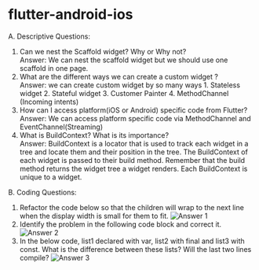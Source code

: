 # flutter-android-ios
A. Descriptive Questions: 
1. Can we nest the Scaffold widget? Why or Why not? <br />
Answer: We can nest the scaffold widget but we should use one scaffold in one page.
2. What are the different ways we can create a custom widget ? <br />
Answer: we can create custom widget by so many ways
        1. Stateless widget
        2. Stateful widget
        3. Customer Painter
        4. MethodChannel (Incoming intents)
3. How can I access platform(iOS or Android) specific code from Flutter? <br />
Answer: We can access platform specific code via MethodChannel and EventChannel(Streaming)
4. What is BuildContext? What is its importance? <br />
Answer: BuildContext is a locator that is used to track each widget in a tree and locate them and their position in the tree. 
        The BuildContext of each widget is passed to their build method. 
        Remember that the build method returns the widget tree a widget renders. 
        Each BuildContext is unique to a widget.

B. Coding Questions: 
1. Refactor the code below so that the children will wrap to the next line when the display width is small for them to fit.
![Answer 1](https://i.postimg.cc/LHktVw4W/ans1.png?dl=1)
2. Identify the problem in the following code block and correct it. 
![Answer 2](https://i.postimg.cc/jxdMnt6c/ans2.png?dl=1)
3. In the below code, list1 declared with var, list2 with final and list3 with const. What is the difference between these lists? Will the last two lines compile? 
![Answer 3](https://i.postimg.cc/mLbQpjtg/ans3.png?dl=1)

